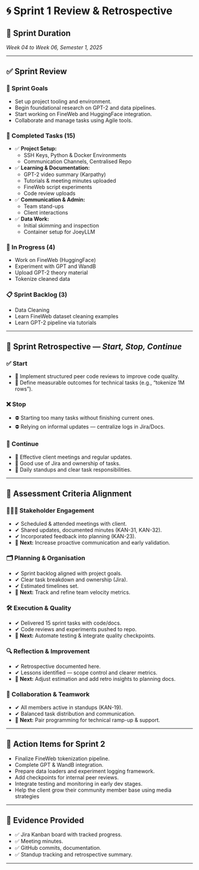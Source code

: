 
# 🌀 Sprint 1 Review & Retrospective

## 📆 Sprint Duration
_Week 04 to Week 06, Semester 1, 2025_

---

## ✅ Sprint Review

### 🎯 Sprint Goals
- Set up project tooling and environment.
- Begin foundational research on GPT-2 and data pipelines.
- Start working on FineWeb and HuggingFace integration.
- Collaborate and manage tasks using Agile tools.

### 📌 Completed Tasks (15)
- ✅ **Project Setup:**
  - SSH Keys, Python & Docker Environments
  - Communication Channels, Centralised Repo
- ✅ **Learning & Documentation:**
  - GPT-2 video summary (Karpathy)
  - Tutorials & meeting minutes uploaded
  - FineWeb script experiments
  - Code review uploads
- ✅ **Communication & Admin:**
  - Team stand-ups
  - Client interactions
- ✅ **Data Work:**
  - Initial skimming and inspection
  - Container setup for JoeyLLM

### 🔄 In Progress (4)
- Work on FineWeb (HuggingFace)
- Experiment with GPT and WandB
- Upload GPT-2 theory material
- Tokenize cleaned data

### 📋 Sprint Backlog (3)
- Data Cleaning
- Learn FineWeb dataset cleaning examples
- Learn GPT-2 pipeline via tutorials

---

## 🔁 Sprint Retrospective — *Start, Stop, Continue*

### ✅ Start
- 📌 Implement structured peer code reviews to improve code quality.
- 📌 Define measurable outcomes for technical tasks (e.g., “tokenize 1M rows”).

### ❌ Stop
- ⛔ Starting too many tasks without finishing current ones.
- ⛔ Relying on informal updates — centralize logs in Jira/Docs.

### 🔄 Continue
- 🔁 Effective client meetings and regular updates.
- 🔁 Good use of Jira and ownership of tasks.
- 🔁 Daily standups and clear task responsibilities.

---

## 🧮 Assessment Criteria Alignment

### 🧑‍🤝‍🧑 Stakeholder Engagement
- ✔ Scheduled & attended meetings with client.
- ✔ Shared updates, documented minutes (KAN-31, KAN-32).
- ✔ Incorporated feedback into planning (KAN-23).
- 🔄 **Next:** Increase proactive communication and early validation.

### 🗂 Planning & Organisation
- ✔ Sprint backlog aligned with project goals.
- ✔ Clear task breakdown and ownership (Jira).
- ✔ Estimated timelines set.
- 🔄 **Next:** Track and refine team velocity metrics.

### 🛠 Execution & Quality
- ✔ Delivered 15 sprint tasks with code/docs.
- ✔ Code reviews and experiments pushed to repo.
- 🔄 **Next:** Automate testing & integrate quality checkpoints.

### 🔍 Reflection & Improvement
- ✔ Retrospective documented here.
- ✔ Lessons identified — scope control and clearer metrics.
- 🔄 **Next:** Adjust estimation and add retro insights to planning docs.

### 🤝 Collaboration & Teamwork
- ✔ All members active in standups (KAN-19).
- ✔ Balanced task distribution and communication.
- 🔄 **Next:** Pair programming for technical ramp-up & support.

---

## 🚀 Action Items for Sprint 2
- Finalize FineWeb tokenization pipeline.
- Complete GPT & WandB integration.
- Prepare data loaders and experiment logging framework.
- Add checkpoints for internal peer reviews.
- Integrate testing and monitoring in early dev stages.
- Help the client grow their community member base using media strategies

---

## 📎 Evidence Provided
- ✅ Jira Kanban board with tracked progress.
- ✅ Meeting minutes.
- ✅ GitHub commits, documentation.
- ✅ Standup tracking and retrospective summary.

---
